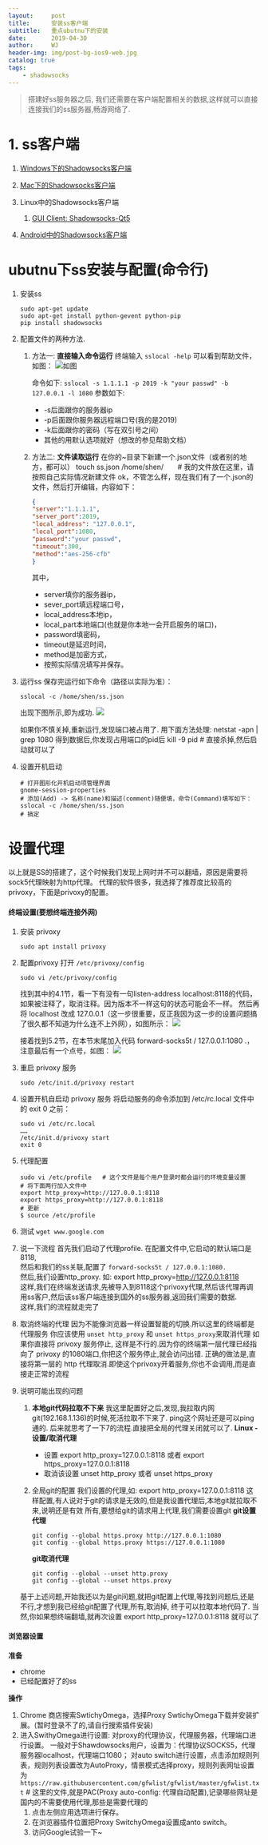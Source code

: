 ```yaml
---
layout:     post
title:      安装ss客户端
subtitle:   重点ubutnu下的安装
date:       2019-04-30
author:     WJ
header-img: img/post-bg-ios9-web.jpg
catalog: true
tags:
    - shadowsocks
---
```

> 搭建好ss服务器之后, 我们还需要在客户端配置相关的数据,这样就可以直接连接我们的ss服务器,畅游网络了.

# 1. ss客户端

1. [Windows下的Shadowsocks客户端](https://github.com/shadowsocks/shadowsocks-windows/releases)

2. [Mac下的Shadowsocks客户端](https://github.com/shadowsocks/ShadowsocksX-NG/releases)

3. Linux中的Shadowsocks客户端
    1. [GUI Client: Shadowsocks-Qt5](https://github.com/shadowsocks/shadowsocks-qt5/wiki/Installation)

4. [Android中的Shadowsocks客户端](https://github.com/shadowsocks/shadowsocks-android/releases)

# ubutnu下ss安装与配置(命令行)
1. 安装ss
    ```shell
    sudo apt-get update 
    sudo apt-get install python-gevent python-pip
    pip install shadowsocks
    ```

2. 配置文件的两种方法.
    1. 方法一: **直接输入命令运行**
        终端输入 `sslocal -help` 可以看到帮助文件，如图：
        ![如图](https://raw.githubusercontent.com/shen-wanjiang/save_picture/master/markdown_pic/ss%E5%AE%A2%E6%88%B7%E7%AB%AF-help.png)

        命令如下:
        `sslocal -s 1.1.1.1 -p 2019 -k "your passwd" -b 127.0.0.1 -l 1080`
        参数如下:
        - -s后面跟你的服务器ip 
        - -p后面跟你服务器远程端口号(我的是2019) 
        - -k后面跟你的密码（写在双引号之间）
        - 其他的用默认选项就好（想改的参见帮助文档）

    2. 方法二: **文件读取运行**
        在你的~目录下新建一个.json文件（或者别的地方，都可以）
        touch ss.json /home/shen/　　# 我的文件放在这里，请按照自己实际情况新建文件
        ok，不管怎么样，现在我们有了一个.json的文件，然后打开编辑，内容如下：
        ```json
        {
        "server":"1.1.1.1",
        "server_port":2019,
        "local_address": "127.0.0.1",
        "local_port":1080,
        "password":"your passwd",
        "timeout":300,
        "method":"aes-256-cfb"
        }
        ```
        其中，
        - server填你的服务器ip，
        - sever_port填远程端口号，
        - local_address本地ip，
        - local_part本地端口(也就是你本地一会开启服务的端口)，
        - password填密码，
        - timeout是延迟时间，
        - method是加密方式，
        - 按照实际情况填写并保存。

3. 运行ss
    保存完运行如下命令（路径以实际为准）：
    ```shell
    sslocal -c /home/shen/ss.json
    ```
    出现下图所示,即为成功.
    ![](https://raw.githubusercontent.com/shen-wanjiang/save_picture/master/markdown_pic/ss%E5%90%AF%E5%8A%A8%E6%88%90%E5%8A%9F.png)

    如果你不慎关掉,重新运行,发现端口被占用了. 用下面方法处理:
    netstat -apn | grep 1080
    得到数据后,你发现占用端口的pid后
    kill -9 pid    # 直接杀掉,然后启动就可以了

4. 设置开机启动
    ```shell
    # 打开图形化开机启动项管理界面
    gnome-session-properties
    # 添加(Add) -> 名称(name)和描述(comment)随便填，命令(Command)填写如下： 
    sslocal -c /home/shen/ss.json
    # 搞定
    ```

# 设置代理
以上就是SS的搭建了，这个时候我们发现上网时并不可以翻墙，原因是需要将sock5代理映射为http代理。
代理的软件很多，我选择了推荐度比较高的privoxy，下面是privoxy的配置。
#### 终端设置(要想终端连接外网)
1. 安装 privoxy
    ```shell
    sudo apt install privoxy
    ```
2. 配置privoxy
    打开 `/etc/privoxy/config`
    ```shell
    sudo vi /etc/privoxy/config
    ```
    找到其中的4.1节，看一下有没有一句listen-address localhost:8118的代码，如果被注释了，取消注释。因为版本不一样这句的状态可能会不一样。 
    然后再将 localhost 改成 127.0.0.1（这一步很重要，反正我因为这一步的设置问题搞了很久都不知道为什么连不上外网），如图所示：
    ![](https://raw.githubusercontent.com/shen-wanjiang/save_picture/master/markdown_pic/privoxy_1.png)

    接着找到5.2节，在本节末尾加入代码 forward-socks5t / 127.0.0.1:1080 .，注意最后有一个点号，如图：
    ![](https://raw.githubusercontent.com/shen-wanjiang/save_picture/master/markdown_pic/privoxy_2.png)

3. 重启 privoxy 服务
    ```shell
    sudo /etc/init.d/privoxy restart
    ```

4. 设置开机自启动 privoxy 服务
    将启动服务的命令添加到 /etc/rc.local 文件中的 exit 0 之前：
    ```shell
    sudo vi /etc/rc.local
    ……
    /etc/init.d/privoxy start
    exit 0
    ```

5. 代理配置
    ```shell
    sudo vi /etc/profile   # 这个文件是每个用户登录时都会运行的环境变量设置
    # 将下面两行加入文件中
    export http_proxy=http://127.0.0.1:8118
    export https_proxy=http://127.0.0.1:8118
    # 更新
    $ source /etc/profile
    ```

6. 测试
    `wget www.google.com`

7. 说一下流程
    首先我们启动了代理profile. 在配置文件中,它启动的默认端口是8118,   
    然后和我们的ss关联,配置了 `forward-socks5t / 127.0.0.1:1080.`   
    然后,我们设置http_proxy. 如: export http_proxy=http://127.0.0.1:8118   
    这样,我们在终端发送请求,先被导入到8118这个privoxy代理,然后该代理再调用ss客户,然后该ss客户端连接到国外的ss服务器,返回我们需要的数据.   
    这样,我们的流程就走完了  
8. 取消终端的代理
    因为不能像浏览器一样设置智能的切换.所以这里的终端都是代理服务
    你应该使用 `unset http_proxy` 和 `unset https_proxy`来取消代理
    如果你直接将 privoxy 服务停止, 这样是不行的.因为你的终端第一层代理已经指向了 privoxy 的1080端口,你把这个服务停止,就会访问出错.
    正确的做法是,直接将第一层的 http 代理取消.即使这个privoxy开着服务,你也不会调用,而是直接走正常的流程

9. 说明可能出现的问题
    1. **本地git代码拉取不下来**
    我这里配置好之后,发现,我拉取内网git(192.168.1.136)的时候,死活拉取不下来了.
    ping这个网址还是可以ping通的. 后来就思考了一下7的流程.直接把全局的代理关闭就可以了.
    **Linux - 设置/取消代理**
        - 设置
        export http_proxy=127.0.0.1:8118
        或者
        export https_proxy=127.0.0.1:8118
        - 取消该设置
        unset http_proxy
        或者
        unset https_proxy

    2. 全局git的配置
    我们设置的代理,如: export http_proxy=127.0.0.1:8118
    这样配置,有人说对于git的请求是无效的,但是我设置代理后,本地git就拉取不来,说明还是有效
    所有,要想给git的请求用上代理,我们需要设置git
        **git设置代理**
        ```shell
        git config --global https.proxy http://127.0.0.1:1080
        git config --global https.proxy https://127.0.0.1:1080
        ```
        **git取消代理**
        ```shell
        git config --global --unset http.proxy
        git config --global --unset https.proxy
        ```

    基于上述问题,开始我还以为是git问题,就把git配置上代理,等找到问题后,还是不行,才想到我已经给git配置了代理,所有,取消掉, 终于可以拉取本地代码了.
    当然,你如果想终端翻墙,就再次设置 export http_proxy=127.0.0.1:8118 就可以了


#### 浏览器设置
**准备**
- chrome
- 已经配置好了的ss

**操作**
1. Chrome 商店搜索SwtichyOmega，选择Proxy SwtichyOmega下载并安装扩展。(暂时登录不了的,请自行搜索插件安装)
2. 进入SwithyOmega进行设置:
对proxy的代理协议，代理服务器，代理端口进行设置。
一般对于Shawdowsocks用户，设置为：代理协议SOCKS5，代理服务器localhost，代理端口1080；
对auto switch进行设置，点击添加规则列表，规则列表设置改为AutoProxy，情景模式选择proxy，规则列表网址设置为
`https://raw.githubusercontent.com/gfwlist/gfwlist/master/gfwlist.txt`  # 这里的文件,就是PAC(Proxy auto-config: 代理自动配置),记录哪些网址是国内的不需要使用代理,那些是需要代理的
    1. 点击左侧应用选项进行保存。
    2. 在浏览器插件位置把Proxy SwitchyOmega设置成anto switch。
    3. 访问Google试验一下~